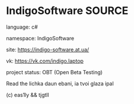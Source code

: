 # IndigoSoftware SOURCE
language: c#

namespace: IndigoSoftware

site: https://indigo-software.at.ua/

vk: https://vk.com/indigo.laptop



project status: OBT (Open Beta Testing)


Read the lichka daun ebani, ia tvoi glaza ipal
























(c) eas1ly && tjgtll
